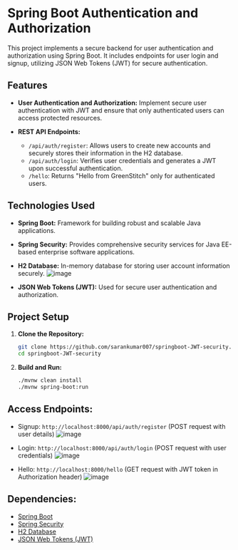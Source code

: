 # Spring Boot Authentication and Authorization

This project implements a secure backend for user authentication and authorization using Spring Boot. It includes endpoints for user login and signup, utilizing JSON Web Tokens (JWT) for secure authentication.

## Features

- **User Authentication and Authorization:** Implement secure user authentication with JWT and ensure that only authenticated users can access protected resources.

- **REST API Endpoints:**
  - `/api/auth/register`: Allows users to create new accounts and securely stores their information in the H2 database.
  - `/api/auth/login`: Verifies user credentials and generates a JWT upon successful authentication.
  - `/hello`: Returns "Hello from GreenStitch" only for authenticated users.

## Technologies Used

- **Spring Boot:** Framework for building robust and scalable Java applications.
- **Spring Security:** Provides comprehensive security services for Java EE-based enterprise software applications.
- **H2 Database:** In-memory database for storing user account information securely.
  ![image](https://github.com/sarankumar007/springboot-JWT-security/assets/93342856/1bea1b11-1119-4ca6-96b4-bf142447b1ef)

- **JSON Web Tokens (JWT):** Used for secure user authentication and authorization.

## Project Setup

1. **Clone the Repository:**
   ```bash
   git clone https://github.com/sarankumar007/springboot-JWT-security.git
   cd springboot-JWT-security

2. **Build and Run:**
   ```bash
   ./mvnw clean install
   ./mvnw spring-boot:run

## Access Endpoints:

- Signup: `http://localhost:8000/api/auth/register` (POST request with user details)
  ![image](https://github.com/sarankumar007/springboot-JWT-security/assets/93342856/e8a6d3a5-2551-47cb-bc56-2b8d2dae6d5e)

- Login: `http://localhost:8000/api/auth/login` (POST request with user credentials)
  ![image](https://github.com/sarankumar007/springboot-JWT-security/assets/93342856/3b2f9bf2-bece-4b3a-8ff7-b119b478adb2)

- Hello: `http://localhost:8000/hello` (GET request with JWT token in Authorization header)
  ![image](https://github.com/sarankumar007/springboot-JWT-security/assets/93342856/01f5b9f1-12fd-4ebe-b3ab-8433f830298f)


## Dependencies:

- [Spring Boot](https://spring.io/projects/spring-boot)
- [Spring Security](https://spring.io/projects/spring-security)
- [H2 Database](https://www.h2database.com/)
- [JSON Web Tokens (JWT)](https://jwt.io/)


